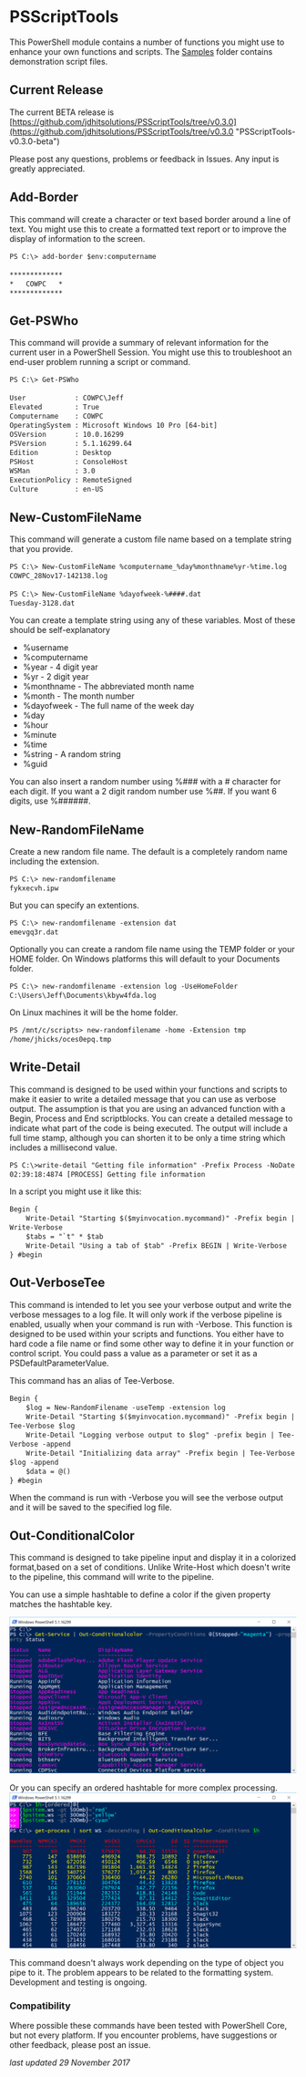 # PSScriptTools

This PowerShell module contains a number of functions you might use to enhance your own functions and scripts. The [Samples](./samples) folder contains demonstration script files.

## Current Release
The current BETA release is [https://github.com/jdhitsolutions/PSScriptTools/tree/v0.3.0](https://github.com/jdhitsolutions/PSScriptTools/tree/v0.3.0 "PSScriptTools-v0.3.0-beta")

Please post any questions, problems or feedback in Issues. Any input is greatly appreciated.

## Add-Border
This command will create a character or text based border around a line of text. You might use this to create a formatted text report or to improve the display of information to the screen.

```
PS C:\> add-border $env:computername

*************
*   COWPC   *
*************
```

## Get-PSWho
This command will provide a summary of relevant information for the current user in a PowerShell Session. You might use this to troubleshoot an end-user problem running a script or command.

```
PS C:\> Get-PSWho

User            : COWPC\Jeff
Elevated        : True
Computername    : COWPC
OperatingSystem : Microsoft Windows 10 Pro [64-bit]
OSVersion       : 10.0.16299
PSVersion       : 5.1.16299.64
Edition         : Desktop
PSHost          : ConsoleHost
WSMan           : 3.0
ExecutionPolicy : RemoteSigned
Culture         : en-US
```
## New-CustomFileName
This command will generate a custom file name based on a template string that you provide. 

```
PS C:\> New-CustomFileName %computername_%day%monthname%yr-%time.log
COWPC_28Nov17-142138.log

PS C:\> New-CustomFileName %dayofweek-%####.dat
Tuesday-3128.dat
```

You can create a template string using any of these variables. Most of these should be self-explanatory

- %username     
- %computername 
- %year  - 4 digit year        
- %yr  - 2 digit year         
- %monthname - The abbreviated month name   
- %month  - The month number      
- %dayofweek - The full name of the week day   
- %day          
- %hour         
- %minute       
- %time         
- %string - A random string       
- %guid       

You can also insert a random number using %### with a # character for each digit. If you want a 2 digit random number use %##. If you want 6 digits, use %######.

## New-RandomFileName
Create a new random file name. The default is a completely random name including the extension.
```
PS C:\> new-randomfilename
fykxecvh.ipw
```
But you can specify an extentions.
```
PS C:\> new-randomfilename -extension dat
emevgq3r.dat
```
Optionally you can create a random file name using the TEMP folder or your HOME folder. On Windows platforms this will default to your Documents folder.
```
PS C:\> new-randomfilename -extension log -UseHomeFolder
C:\Users\Jeff\Documents\kbyw4fda.log
```
On Linux machines it will be the home folder.
```
PS /mnt/c/scripts> new-randomfilename -home -Extension tmp
/home/jhicks/oces0epq.tmp
```
## Write-Detail
This command is designed to be used within your functions and scripts to make it easier to write a detailed message that you can use as verbose output. The assumption is that you are using an advanced function with a Begin, Process and End scriptblocks. You can create a detailed message to indicate what part of the code is being executed. The output will include a full time stamp, although you can shorten it to be only a time string which includes a millisecond value.

```
PS C:\>write-detail "Getting file information" -Prefix Process -NoDate
02:39:18:4874 [PROCESS] Getting file information
```
In a script you might use it like this:
```
Begin {
    Write-Detail "Starting $($myinvocation.mycommand)" -Prefix begin | Write-Verbose
    $tabs = "`t" * $tab
    Write-Detail "Using a tab of $tab" -Prefix BEGIN | Write-Verbose
} #begin
```

## Out-VerboseTee
This command is intended to let you see your verbose output and write the verbose messages to a log file. It will only work if the verbose pipeline is enabled, usually when your command is run with -Verbose. This function is designed to be used within your scripts and functions. You either have to hard code a file name or find some other way to define it in your function or control script. You could pass a value as a parameter or set it as a PSDefaultParameterValue.

This command has an alias of Tee-Verbose.

```
Begin {
    $log = New-RandomFilename -useTemp -extension log
    Write-Detail "Starting $($myinvocation.mycommand)" -Prefix begin | Tee-Verbose $log
    Write-Detail "Logging verbose output to $log" -prefix begin | Tee-Verbose -append
    Write-Detail "Initializing data array" -Prefix begin | Tee-Verbose $log -append
    $data = @()
} #begin
```
When the command is run with -Verbose you will see the verbose output and it will be saved to the specified log file.

## Out-ConditionalColor
This command is designed to take pipeline input and display it in a colorized format,based on a set of conditions. Unlike Write-Host which doesn't write to the pipeline, this command will write to the pipeline. 

You can use a simple hashtable to define a color if the given property matches the hashtable key.

![](./images/occ-1.png)

Or you can specify an ordered hashtable for more complex processing.
![](./images/occ-2.png)

This command doesn't always work depending on the type of object you pipe to it. The problem appears to be related to the formatting system. Development and testing is ongoing.

### Compatibility
Where possible these commands have been tested with PowerShell Core, but not every platform. If you encounter problems, have suggestions or other feedback, please post an issue.

*last updated 29 November 2017*